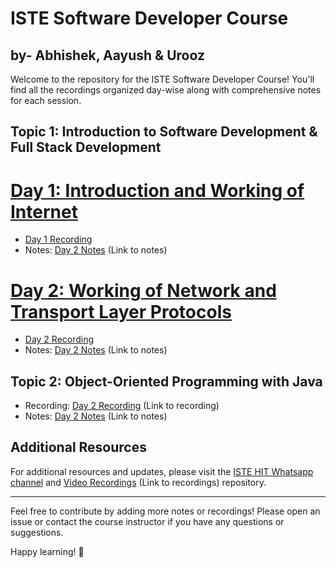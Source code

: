 # ISTE Software Developer Course 
## by- Abhishek, Aayush &  Urooz

Welcome to the repository for the ISTE Software Developer Course! You'll find all the recordings organized day-wise along with comprehensive notes for each session.

## Topic 1: Introduction to Software Development & Full Stack Development
# [Day 1: Introduction and Working of Internet](#day-1-introduction-to-software-development)
  - [Day 1 Recording](https://www.loom.com/share/291cec8cd45f40cbbaeaac6a25049c5e) 
  - Notes: [Day 2 Notes](#) (Link to notes)
   
# [Day 2: Working of Network and Transport Layer Protocols](#day-1-introduction-to-software-development)
  -  [Day 2 Recording](https://www.loom.com/share/d4acca28fd884c2c973e78bae83f512c)
  - Notes: [Day 2 Notes](#) (Link to notes)

## Topic 2: Object-Oriented Programming with Java

- Recording: [Day 2 Recording](#) (Link to recording)
- Notes: [Day 2 Notes](#) (Link to notes)

## Additional Resources

For additional resources and updates, please visit the [ISTE HIT Whatsapp channel](#) and [Video Recordings](#) (Link to recordings) repository.

---

Feel free to contribute by adding more notes or recordings! Please open an issue or contact the course instructor if you have any questions or suggestions.

Happy learning! 🚀
